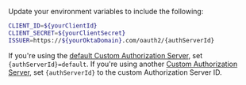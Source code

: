 Update your environment variables to include the following:

```bash
CLIENT_ID=${yourClientId}
CLIENT_SECRET=${yourClientSecret}
ISSUER=https://${yourOktaDomain}.com/oauth2/{authServerId}
```

If you're using the [default Custom Authorization Server](/docs/concepts/auth-servers/#default-custom-authorization-server), set `{authServerId}=default`. If you're using another [Custom Authorization Server](/docs/concepts/auth-servers/#custom-authorization-server), set `{authServerId}` to the custom Authorization Server ID.
